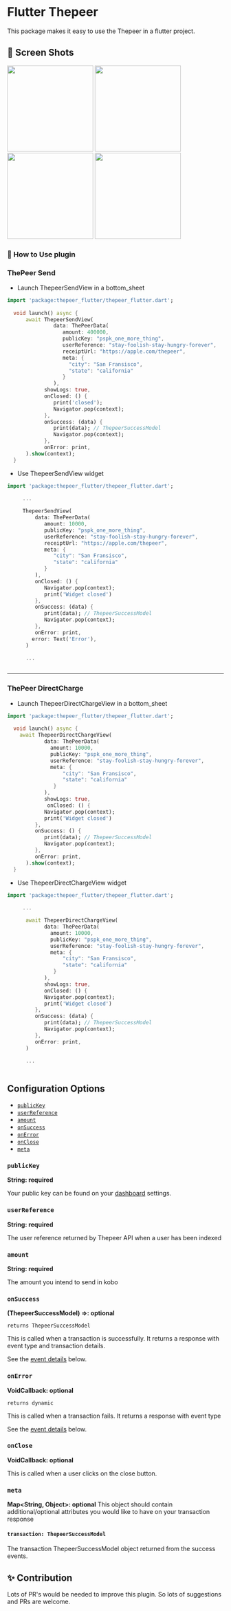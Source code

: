 # Flutter Thepeer

This package makes it easy to use the Thepeer in a flutter project.

## 📸 Screen Shots

<p float="left">
<img src="https://github.com/thepeerstack/flutter-sdk/blob/main/1.png?raw=true" width="200">
<img src="https://github.com/thepeerstack/flutter-sdk/blob/main/4.png?raw=true" width="200">
<img src="https://github.com/thepeerstack/flutter-sdk/blob/main/5.png?raw=true" width="200">
<img src="https://github.com/thepeerstack/flutter-sdk/blob/main/6.png?raw=true" width="200">
</p>

### 🚀 How to Use plugin


### ThePeer Send

- Launch ThepeerSendView in a bottom_sheet

```dart
import 'package:thepeer_flutter/thepeer_flutter.dart';
    
  void launch() async {
      await ThepeerSendView(
               data: ThePeerData(
                  amount: 400000,
                  publicKey: "pspk_one_more_thing",
                  userReference: "stay-foolish-stay-hungry-forever",
                  receiptUrl: "https://apple.com/thepeer",
                  meta: {
                    "city": "San Fransisco",
                    "state": "california"
                  }
               ),
            showLogs: true,
            onClosed: () {
               print('closed');
               Navigator.pop(context);
            },
            onSuccess: (data) {
               print(data); // ThepeerSuccessModel
               Navigator.pop(context);
            },
            onError: print,
      ).show(context);
  }
```


- Use ThepeerSendView widget

```dart
import 'package:thepeer_flutter/thepeer_flutter.dart';
    
     ...

     ThepeerSendView(
         data: ThePeerData(
            amount: 10000,
            publicKey: "pspk_one_more_thing",
            userReference: "stay-foolish-stay-hungry-forever",
            receiptUrl: "https://apple.com/thepeer",
            meta: {
               "city": "San Fransisco",
               "state": "california"
            }
         ),
         onClosed: () {
            Navigator.pop(context);
            print('Widget closed')
         },
         onSuccess: (data) {
            print(data); // ThepeerSuccessModel
            Navigator.pop(context);
         },
         onError: print,
        error: Text('Error'),
      )

      ...
  
```
--- 

### ThePeer DirectCharge

- Launch ThepeerDirectChargeView in a bottom_sheet

```dart
import 'package:thepeer_flutter/thepeer_flutter.dart';
    
  void launch() async {
    await ThepeerDirectChargeView(
            data: ThePeerData(
              amount: 10000,
              publicKey: "pspk_one_more_thing",
              userReference: "stay-foolish-stay-hungry-forever",
              meta: {
                  "city": "San Fransisco",
                  "state": "california"
               }
            ),
            showLogs: true,
             onClosed: () {
            Navigator.pop(context);
            print('Widget closed')
         },
         onSuccess: () {
            print(data); // ThepeerSuccessModel
            Navigator.pop(context);
         },
         onError: print,
      ).show(context);
  }
```


- Use ThepeerDirectChargeView widget

```dart
import 'package:thepeer_flutter/thepeer_flutter.dart';
    
     ...

      await ThepeerDirectChargeView(
            data: ThePeerData(
              amount: 10000,
              publicKey: "pspk_one_more_thing",
              userReference: "stay-foolish-stay-hungry-forever",
              meta: {
                  "city": "San Fransisco",
                  "state": "california"
               }
            ),
            showLogs: true,
            onClosed: () {
            Navigator.pop(context);
            print('Widget closed')
         },
         onSuccess: (data) {
            print(data); // ThepeerSuccessModel
            Navigator.pop(context);
         },
         onError: print,
      )

      ...
  
```

## Configuration Options

- [`publicKey`](#publicKey)
- [`userReference`](#userReference)
- [`amount`](#amount)
- [`onSuccess`](#onSuccess)
- [`onError`](#onError)
- [`onClose`](#onClose)
- [`meta`](#meta)

### <a name="publicKey"></a> `publicKey`

**String: required**

Your public key can be found on your [dashboard](https://dashboard.thepeer.co) settings.

### <a name="userReference"></a> `userReference`

**String: required**

The user reference returned by Thepeer API when a user has been indexed

### <a name="amount"></a> `amount`

**String: required**

The amount you intend to send in kobo

### <a name="onSuccess"></a> `onSuccess`

**(ThepeerSuccessModel) =>: optional**

`returns ThepeerSuccessModel`

This is called when a transaction is successfully. It returns a response with event type and transaction details.

See the [event details](#thepeerEvent) below.

### <a name="onError"></a> `onError `

**VoidCallback: optional**

`returns dynamic`

This is called when a transaction fails. It returns a response with event type

See the [event details](#thepeerEvent) below.

### <a name="onClose"></a> `onClose `

**VoidCallback: optional**

This is called when a user clicks on the close button.

### <a name="meta"></a> `meta`

**Map<String, Object>: optional**
This object should contain additional/optional attributes you would like to have on your transaction response


#### <a name="transactionObject"></a> `transaction: ThepeerSuccessModel`
The transaction ThepeerSuccessModel object returned from the success events.


## ✨ Contribution
 Lots of PR's would be needed to improve this plugin. So lots of suggestions and PRs are welcome.
